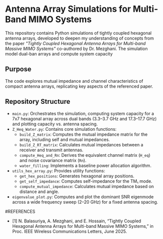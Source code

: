 # Antenna Array Simulations for Multi-Band MIMO Systems

This repository contains Python simulations of tightly coupled hexagonal antenna arrays, developed to deepen my understanding of concepts from the paper *"Tightly Coupled Hexagonal Antenna Arrays for Multi-band Massive MIMO Systems"* co-authored by Dr. Mezghani. The simulation model dual-ban arrays and compute system capacity

## Purpose
The code explores mutual impedance and channel characteristics of compact antenna arrays, replicating key aspects of the referenced paper.

## Repository Structure
- `main.py`: Orchestrates the simulation, computing system capacity for a 7x7 hexagonal array across dual bands (3.3–3.7 GHz and 17.3–17.7 GHz) and plotting capacity vs. antenna spacing.
- `Z_Heq_Water.py`: Contains core simulation functions:
  - `build_Z_matrix`: Computes the mutual impedance matrix for the array, including self and mutual impedances.
  - `build_Z_RT_matrix`: Calculates mutual impedances between a receiver and transmit antennas.
  - `compute_Heq_and_Rn`: Derives the equivalent channel matrix (`H_eq`) and noise covariance matrix (`Rn`).
  - `water_filling`: Implements a baseline power allocation algorithm.
- `utils_hex_array.py`: Provides utility functions:
  - `get_hex_positions`: Generates hexagonal array positions.
  - `get_self_impedance`: Computes self-impedance for the TM₁ mode.
  - `compute_mutual_impedance`: Calculates mutual impedance based on distance and angle.
- `eigenvalue_plot.py`: Computes and plot the dominant SNR eigenmode across a wide frequency sweep (2–20 GHz) for a fixed antenna spacing.

 #REFERENCES 
- [1] N. Balasuriya, A. Mezghani, and E. Hossain, “Tightly Coupled Hexagonal Antenna Arrays for Multi-band Massive MIMO Systems,” in Proc. IEEE Wireless Communications Letters, June 2025.


